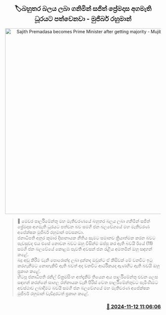 <p align='center'><b><h2 align='center' title='Sajith Premadasa becomes Prime Minister after getting majority - Mujibur Rahman'>🏷බහුතර බලය ලබා ගනිමින් සජිත් ප්‍රේමදාස අගමැති ධූරයට පත්වෙනවා - මුජිබර් රහුමාන්</h2></b></p>
<p align='center'><img src='https://helakuru.sgp1.cdn.digitaloceanspaces.com/esana/images/lib/mujiber-tt.jpg' width='600' alt='Sajith Premadasa becomes Prime Minister after getting majority - Mujibur Rahman'></p>

>📝 මෙවර පාර්ලිමේන්තු මහ මැතිවරණයේ බහුතර බලය ලබා ගනිමින් සජිත් ප්‍රේමදාස අගමැති ධූරයට පත්වන බව සමගි ජන බලවේගයේ මහ මැතිවරණ අපේක්ෂක මුජිබර් රහුමාන් පවසනවා.<br>ජනාධිපති අනුර කුමාර දිසානායක නීතිය සැමට සමානව ක්‍රියාත්මක කරන බවට පැවසුවද එය එසේ නොවන බවට ඔහු විසින්ම ඔප්පු කර ඇති බවයි ඊයේ (11) සමගි ජන බලවේයේ කොළඹ පැවති අවසන් ජන රැළිය අමතමින් ඔහු සඳහන් කළේ.<br>බදු අඩු කිරීම වැනි පොරොන්දු ලබා දුන්නද ඔවුන්ට ඒ කිසිවක් මේ වනවිට ඉටු කරගැනීමට නොහැකිවී ඇති බවත් අද වනවිට ආර්ථිකය​ද ඇණහිට ඇති බවයි ඔහු ප්‍රකාශ කළේ.<br>හිටපු ජනාධිපති රනිල් වික්‍රමසිංහ අත්දැකීම් තියෙන අය පාර්ලිමේන්තු එවන ලෙස සඳහන් කරන්නේ සාගල රත්නායක වැනි පිරිස් වෙත පාර්ලිමේන්තුවට පැමිණීමට අවස්ථාව ලබාදීමට බවයි සමගි ජන බලවේගයේ මහ මැතිවරණ අපේක්ෂක මුජිබර් රහුමාන් වැඩිදුරටත් ප්‍රකාශ කළේ.<br>

<h3 align='right'><a href='https://www.helakuru.lk/esana/p/104954/'>📅 2024-11-12 11:06:06</a></h3>
